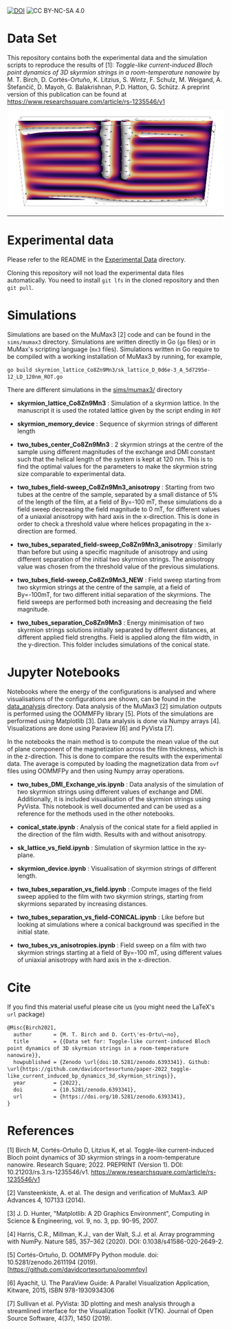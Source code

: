 [![DOI](https://zenodo.org/badge/DOI/10.5281/zenodo.6393341.svg)](https://doi.org/10.5281/zenodo.6393341)
![CC BY-NC-SA 4.0][cc-by-nc-sa-shield]

[cc-by-nc-sa-shield]: https://img.shields.io/badge/License-CC%20BY--NC--SA%204.0-lightgrey.svg

# Data Set

This repository contains both the experimental data and the simulation scripts
to reproduce the results of [1]: *Toggle-like current-induced Bloch point
dynamics of 3D skyrmion strings in a room-temperature nanowire* by M. T. Birch,
D. Cortés-Ortuño, K. Litzius, S. Wintz, F. Schulz, M. Weigand, A. Štefančič, D.
Mayoh, G. Balakrishnan, P.D. Hatton, G. Schütz. A preprint version of this
publication can be found at https://www.researchsquare.com/article/rs-1235546/v1

![](data_analysis/twotubes.png)

---

# Experimental data

Please refer to the README in the [Experimental Data](Experimental_Data)
directory.

Cloning this repository will not load the experimental data files
automatically. You need to install `git lfs` in the cloned repository and then
`git pull`.

# Simulations

Simulations are based on the MuMax3 [2] code and can be found in the
`sims/mumax3` directory. Simulations are written directly in Go (`go` files) or
in MuMax's scripting language (`mx3` files). Simulations written in Go require
to be compiled with a working installation of MuMax3 by running, for example,

```shell
go build skyrmion_lattice_Co8Zn9Mn3/sk_lattice_D_0d6e-3_A_5d7295e-12_LD_120nm_ROT.go
```

There are different simulations in the [sims/mumax3/](sims/mumax3) directory

- **skyrmion_lattice_Co8Zn9Mn3** : Simulation of a skyrmion lattice. In the
  manuscript it is used the rotated lattice given by the script ending in `ROT`

- **skyrmion_memory_device** : Sequence of skyrmion strings of different length

- **two_tubes_center_Co8Zn9Mn3** : 2 skyrmion strings at the centre of the
  sample using different magnitudes of the exchange and DMI constant such that
  the helical length of the system is kept at 120 nm. This is to find the
  optimal values for the parameters to make the skyrmion string size comparable
  to experimental data.

- **two_tubes_field-sweep_Co8Zn9Mn3_anisotropy** : Starting from two tubes at
  the centre of the sample, separated by a small distance of 5% of the length
  of the film, at a field of By=-100 mT, these simulations do a field sweep
  decreasing the field magnitude to 0 mT, for different values of a uniaxial
  anisotropy with hard axis in the x-direction. This is done in order to check
  a threshold value where helices propagating in the x-direction are formed.

- **two_tubes_separated_field-sweep_Co8Zn9Mn3_anisotropy** : Similarly than
  before but using a specific magnitude of anisotropy and using different
  separation of the initial two skyrmion strings. The anisotropy value was
  chosen from the threshold value of the previous simulations.

- **two_tubes_field-sweep_Co8Zn9Mn3_NEW** : Field sweep starting from two
  skyrmion strings at the centre of the sample, at a field of By=-100mT, for
  two different initial separation of the skyrmions. The field sweeps are
  performed both increasing and decreasing the field magnitude.

- **two_tubes_separation_Co8Zn9Mn3** : Energy minimisation of two skyrmion
  strings solutions initially separated by different distances, at different
  applied field strengths. Field is applied along the film width, in the
  y-direction. This folder includes simulations of the conical state.


# Jupyter Notebooks

Notebooks where the energy of the configurations is analysed and where
visualisations of the configurations are shown, can be found in the
[data_analysis](data_analysis) directory. Data analysis of the MuMax3 [2]
simulation outputs is performed using the OOMMFPy library [5]. Plots of the
simulations are performed using Matplotlib [3]. Data analysis is done via Numpy
arrays [4]. Visualizations are done using Paraview [6] and PyVista [7].

In the notebooks the main method is to compute the mean value of the out of
plane component of the magnetization across the film thickness, which is in the
z-direction. This is done to compare the results with the experimental data.
The average is computed by loading the magnetization data from `ovf` files
using OOMMFPy and then using Numpy array operations.

- **two_tubes_DMI_Exchange_vis.ipynb** : Data analysis of the simulation of two
  skyrmion strings using different values of exchange and DMI. Additionally, it
  is included visualisation of the skyrmion strings using PyVista. This
  notebook is well documented and can be used as a reference for the methods
  used in the other notebooks.

- **conical_state.ipynb** : Analysis of the conical state for a field applied
  in the direction of the film width. Results with and without anisotropy.

- **sk_lattice_vs_field.ipynb** : Simulation of skyrmion lattice in the
  xy-plane.

- **skyrmion_device.ipynb** : Visualisation of skyrmion strings of different
  length.

- **two_tubes_separation_vs_field.ipynb** : Compute images of the field sweep
  applied to the film with two skyrmion strings, starting from skyrmions
  separated by increasing distances.

- **two_tubes_separation_vs_field-CONICAL.ipynb** : Like before but looking
  at simulations where a conical background was specified in the initial state.

- **two_tubes_vs_anisotropies.ipynb** : Field sweep on a film with two skyrmion
  strings starting at a field of By=-100 mT, using different values of uniaxial
  anisotropy with hard axis in the x-direction.


# Cite

If you find this material useful please cite us (you might need the LaTeX's
`url` package)

    @Misc{Birch2021,
      author       = {M. T. Birch and D. Cort\'es-Ortu\~no},
      title        = {{Data set for: Toggle-like current-induced Bloch point dynamics of 3D skyrmion strings in a room-temperature nanowire}},
      howpublished = {Zenodo \url{doi:10.5281/zenodo.6393341}. Github: \url{https://github.com/davidcortesortuno/paper-2022_toggle-like_current_induced_bp_dynamics_3d_skyrmion_strings}},
      year         = {2022},
      doi          = {10.5281/zenodo.6393341},
      url          = {https://doi.org/10.5281/zenodo.6393341},
    }

# References

[1]  Birch M, Cortés-Ortuño D, Litzius K, et al. Toggle-like current-induced
Bloch point dynamics of 3D skyrmion strings in a room-temperature nanowire.
Research Square; 2022. PREPRINT (Version 1). DOI: 10.21203/rs.3.rs-1235546/v1.
https://www.researchsquare.com/article/rs-1235546/v1

[2] Vansteenkiste, A. et al. The design and verification of MuMax3. AIP
Advances 4, 107133 (2014).

[3] J. D. Hunter, "Matplotlib: A 2D Graphics Environment", Computing in Science
& Engineering, vol. 9, no. 3, pp. 90-95, 2007.

[4] Harris, C.R., Millman, K.J., van der Walt, S.J. et al. Array programming
with NumPy. Nature 585, 357–362 (2020). DOI: 0.1038/s41586-020-2649-2.

[5] Cortés-Ortuño, D. OOMMFPy Python module. doi: 10.5281/zenodo.2611194 (2019).
[https://github.com/davidcortesortuno/oommfpy]

[6] Ayachit, U. The ParaView Guide: A Parallel Visualization Application,
Kitware, 2015, ISBN 978-1930934306

[7] Sullivan et al. PyVista: 3D plotting and mesh analysis through a
streamlined interface for the Visualization Toolkit (VTK). Journal of Open
Source Software, 4(37), 1450 (2019).
